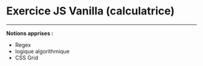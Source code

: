 # Exercice JS Vanilla (calculatrice)

----------------------

__Notions apprises :__

* Regex
* logique algorithmique
* CSS Grid